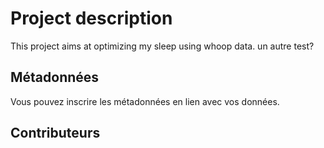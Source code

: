 # Project description

This project aims at optimizing my sleep using whoop data. un autre test?

## Métadonnées

Vous pouvez inscrire les métadonnées en lien avec vos données.

## Contributeurs